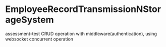 # EmployeeRecordTransmissionNStorageSystem
assessment-test CRUD operation with middleware(authentication), using websocket concurrent operation
